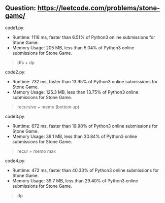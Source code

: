 ## Question: https://leetcode.com/problems/stone-game/

code1.py:
* Runtime: 1116 ms, faster than 6.51% of Python3 online submissions for Stone Game.
* Memory Usage: 205 MB, less than 5.04% of Python3 online submissions for Stone Game.
> dfs + dp

code2.py:
* Runtime: 732 ms, faster than 13.95% of Python3 online submissions for Stone Game.
* Memory Usage: 125.3 MB, less than 13.75% of Python3 online submissions for Stone Game.
> recursive + memo (bottom up)

code3.py:
* Runtime: 672 ms, faster than 19.98% of Python3 online submissions for Stone Game.
* Memory Usage: 39.1 MB, less than 30.84% of Python3 online submissions for Stone Game.
> recur + memo max

code4.py:
* Runtime: 472 ms, faster than 40.33% of Python3 online submissions for Stone Game.
* Memory Usage: 39.7 MB, less than 29.40% of Python3 online submissions for Stone Game.
> dp